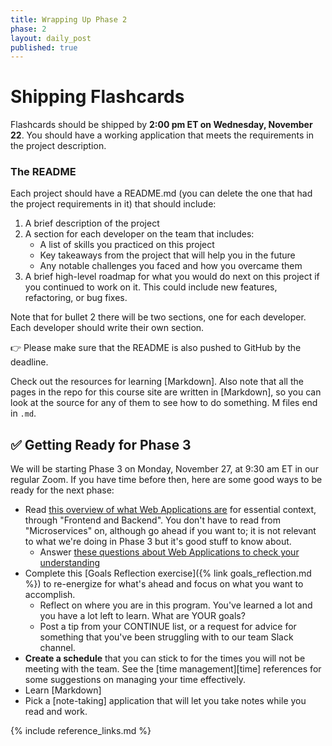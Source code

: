 ```yaml
---
title: Wrapping Up Phase 2
phase: 2
layout: daily_post
published: true
---
```


# Shipping Flashcards

Flashcards should be shipped by **2:00 pm ET on Wednesday, November 22**. You should have a working application that meets the requirements in the project description.

### The README

Each project should have a README.md (you can delete the one that had the project requirements in it) that should include:

1. A brief description of the project
2. A section for each developer on the team that includes:
    - A list of skills you practiced on this project
    - Key takeaways from the project that will help you in the future
    - Any notable challenges you faced and how you overcame them
3. A brief high-level roadmap for what you would do next on this project if you continued to work on it. This could include new features, refactoring, or bug fixes. 

Note that for bullet 2 there will be two sections, one for each developer. Each developer should write their own section.

👉 Please make sure that the README is also pushed to GitHub by the deadline.

Check out the resources for learning [Markdown]. Also note that all the pages in the repo for this course site are written in [Markdown], so you can look at the source for any of them to see how to do something. M files end in `.md`.

## ✅ Getting Ready for Phase 3

We will be starting Phase 3 on Monday, November 27, at 9:30 am ET in our regular Zoom. If you have time before then, here are some good ways to be ready for the next phase:

- Read [this overview of what Web Applications are](https://www.robinwieruch.de/web-applications/) for essential context, through "Frontend and Backend". You don't have to read from "Microservices" on, although go ahead if you want to; it is not relevant to what we're doing in Phase 3 but it's good stuff to know about.
    - Answer [these questions about Web Applications to check your understanding](https://forms.gle/k5yJ3aGWLzHkvXqP9)
- Complete this [Goals Reflection exercise]({% link goals_reflection.md %}) to re-energize for what's ahead and focus on what you want to accomplish.
    - Reflect on where you are in this program. You've learned a lot and you have a lot left to learn. What are YOUR goals?
    - Post a tip from your CONTINUE list, or a request for advice for something that you've been struggling with to our team Slack channel.
- **Create a schedule** that you can stick to for the times you will not be meeting with the team. See the [time management][time] references for some suggestions on managing your time effectively.
- Learn [Markdown]
- Pick a [note-taking] application that will let you take notes while you read and work.

{% include reference_links.md %}
